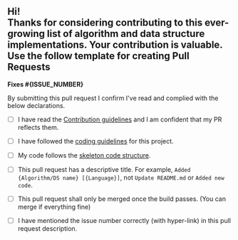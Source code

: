 **Hi!**  
Thanks for considering contributing to this ever-growing list of algorithm and data structure implementations.
Your contribution is valuable. Use the follow template for creating Pull Requests
---

**Fixes #{ISSUE_NUMBER}**

By submitting this pull request I confirm I've read and complied with the below declarations.

-   [ ] I have read the [Contribution guidelines](https://github.com/FOSS-UCSC/FOSSALGO/blob/master/CONTRIBUTING.md) 
and I am confident that my PR reflects them.

-   [ ] I have followed the [coding guidelines](https://github.com/FOSS-UCSC/FOSSALGO/blob/master/CONTRIBUTING.md#cs) 
for this project.

-   [ ] My code follows the [skeleton code structure](https://github.com/FOSS-UCSC/FOSSALGO/blob/master/CONTRIBUTING.md#sample).

-   [ ] This pull request has a descriptive title. 
For example, `Added {Algorithm/DS name} [{Language}]`, not `Update README.md` or `Added new code`.

-   [ ] This pull request shall only be merged once the build passes. (You can merge if everything fine)

-   [ ] I have mentioned the issue number correctly (with hyper-link) in this pull request description.

